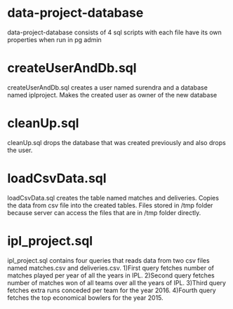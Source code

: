 # data-project-database
data-project-database consists of 4 sql scripts with each file have its own properties when run in pg admin

# createUserAndDb.sql
createUserAndDb.sql creates a user named surendra and a database named iplproject. Makes the created user as owner of the new database

# cleanUp.sql
cleanUp.sql drops the database that was created previously and also drops the user.

# loadCsvData.sql
loadCsvData.sql creates the table named matches and deliveries. Copies the data from csv file into the created tables. Files stored in /tmp folder because server can access the files that are in /tmp folder directly.

# ipl_project.sql
ipl_project.sql contains four queries that reads data from two csv files named matches.csv and deliveries.csv.
1)First query fetches number of matches played per year of all the years in IPL.
2)Second query fetches number of matches won of all teams over all the years of IPL.
3)Third query fetches extra runs conceded per team for the year 2016.
4)Fourth query fetches the top economical bowlers for the year 2015.


